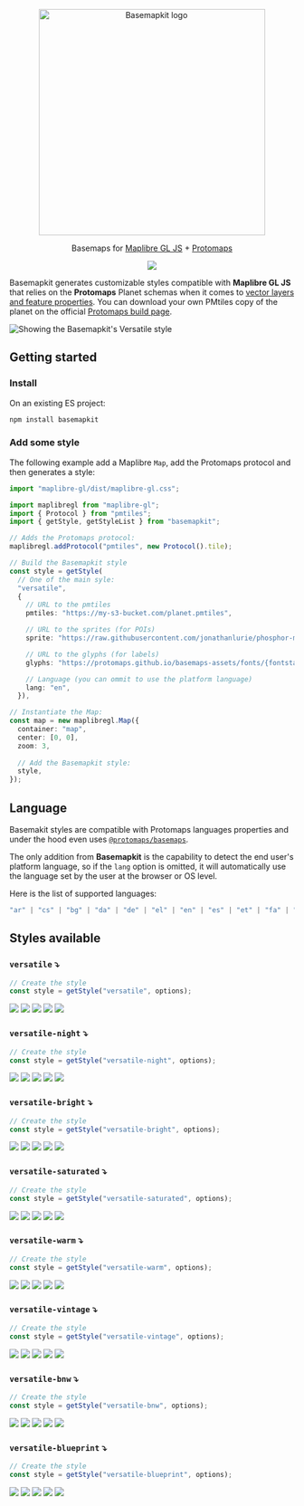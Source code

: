 <p align="center">
  <img src="./public/logo.svg" alt="Basemapkit logo" width="400px"></img>
</p>
<p align="center">
Basemaps for <a href="https://maplibre.org/maplibre-gl-js/docs/">Maplibre GL JS</a> + <a href="https://protomaps.com/">Protomaps</a>
</p>

<p align="center">
  <img src="https://img.shields.io/npm/v/basemapkit"></img>
</p>

Basemapkit generates customizable styles compatible with **Maplibre GL JS** that relies on the **Protomaps** Planet schemas when it comes to [vector layers and feature properties](https://docs.protomaps.com/basemaps/layers). You can download your own PMtiles copy of the planet on the official [Protomaps build page](https://maps.protomaps.com/builds/). 

![Showing the Basemapkit's Versatile style](./public/versatile.jpg)

## Getting started
### Install
On an existing ES project:
```bash
npm install basemapkit
```

### Add some style
The following example add a Maplibre `Map`, add the Protomaps protocol and then generates a style:

```ts
import "maplibre-gl/dist/maplibre-gl.css";

import maplibregl from "maplibre-gl";
import { Protocol } from "pmtiles";
import { getStyle, getStyleList } from "basemapkit";

// Adds the Protomaps protocol:
maplibregl.addProtocol("pmtiles", new Protocol().tile);

// Build the Basemapkit style
const style = getStyle(
  // One of the main syle:
  "versatile", 
  {
    // URL to the pmtiles
    pmtiles: "https://my-s3-bucket.com/planet.pmtiles",

    // URL to the sprites (for POIs)
    sprite: "https://raw.githubusercontent.com/jonathanlurie/phosphor-mlgl-sprite/refs/heads/main/sprite/phosphor-diecut",

    // URL to the glyphs (for labels)
    glyphs: "https://protomaps.github.io/basemaps-assets/fonts/{fontstack}/{range}.pbf";

    // Language (you can ommit to use the platform language)
    lang: "en",
  }),

// Instantiate the Map:
const map = new maplibregl.Map({
  container: "map",
  center: [0, 0],
  zoom: 3,
  
  // Add the Basemapkit style:
  style,
});
```

## Language
Basemakit styles are compatible with Protomaps languages properties and under the hood even uses [`@protomaps/basemaps`](https://docs.protomaps.com/basemaps/flavors). 

The only addition from **Basemapkit** is the capability to detect the end user's platform language, so if the `lang` option is omitted, it will automatically use the language set by the user at the browser or OS level.

Here is the list of supported languages:
```ts
"ar" | "cs" | "bg" | "da" | "de" | "el" | "en" | "es" | "et" | "fa" | "fi" | "fr" | "ga" | "he" | "hi" | "hr" | "hu" | "id" | "it" | "ja" | "ko" | "lt" | "lv" | "ne" | "nl" | "no" | "mr" | "mt" | "pl" | "pt" | "ro" | "ru" | "sk" | "sl" | "sv" | "tr" | "uk" | "ur" | "vi" | "zh-Hans" | "zh-Hant"
```

## Styles available
### 


### `versatile` ⤵️
```ts
// Create the style
const style = getStyle("versatile", options);
```
![](./public/screenshots/usa-versatile.jpeg)
![](./public/screenshots/alps-versatile.jpeg)
![](./public/screenshots/manhattan-versatile.jpeg)
![](./public/screenshots/na-versatile.jpeg)
![](./public/screenshots/paris-versatile.jpeg)
 
### `versatile-night` ⤵️
```ts
// Create the style
const style = getStyle("versatile-night", options);
```
![](./public/screenshots/usa-versatile-night.jpeg)
![](./public/screenshots/alps-versatile-night.jpeg)
![](./public/screenshots/manhattan-versatile-night.jpeg)
![](./public/screenshots/na-versatile-night.jpeg)
![](./public/screenshots/paris-versatile-night.jpeg)
 
### `versatile-bright` ⤵️
```ts
// Create the style
const style = getStyle("versatile-bright", options);
```
![](./public/screenshots/usa-versatile-bright.jpeg)
![](./public/screenshots/alps-versatile-bright.jpeg)
![](./public/screenshots/manhattan-versatile-bright.jpeg)
![](./public/screenshots/na-versatile-bright.jpeg)
![](./public/screenshots/paris-versatile-bright.jpeg)

### `versatile-saturated` ⤵️
```ts
// Create the style
const style = getStyle("versatile-saturated", options);
```
![](./public/screenshots/usa-versatile-saturated.jpeg)
![](./public/screenshots/alps-versatile-saturated.jpeg)
![](./public/screenshots/manhattan-versatile-saturated.jpeg)
![](./public/screenshots/na-versatile-saturated.jpeg)
![](./public/screenshots/paris-versatile-saturated.jpeg)

### `versatile-warm` ⤵️
```ts
// Create the style
const style = getStyle("versatile-warm", options);
```
![](./public/screenshots/usa-versatile-warm.jpeg)
![](./public/screenshots/alps-versatile-warm.jpeg)
![](./public/screenshots/manhattan-versatile-warm.jpeg)
![](./public/screenshots/na-versatile-warm.jpeg)
![](./public/screenshots/paris-versatile-warm.jpeg)

### `versatile-vintage` ⤵️
```ts
// Create the style
const style = getStyle("versatile-vintage", options);
```
![](./public/screenshots/usa-versatile-vintage.jpeg)
![](./public/screenshots/alps-versatile-vintage.jpeg)
![](./public/screenshots/manhattan-versatile-vintage.jpeg)
![](./public/screenshots/na-versatile-vintage.jpeg)
![](./public/screenshots/paris-versatile-vintage.jpeg)
 
### `versatile-bnw` ⤵️
```ts
// Create the style
const style = getStyle("versatile-bnw", options);
```
![](./public/screenshots/usa-versatile-bnw.jpeg)
![](./public/screenshots/alps-versatile-bnw.jpeg)
![](./public/screenshots/manhattan-versatile-bnw.jpeg)
![](./public/screenshots/na-versatile-bnw.jpeg)
![](./public/screenshots/paris-versatile-bnw.jpeg)

### `versatile-blueprint` ⤵️
```ts
// Create the style
const style = getStyle("versatile-blueprint", options);
```
![](./public/screenshots/usa-versatile-blueprint.jpeg)
![](./public/screenshots/alps-versatile-blueprint.jpeg)
![](./public/screenshots/manhattan-versatile-blueprint.jpeg)
![](./public/screenshots/na-versatile-blueprint.jpeg)
![](./public/screenshots/paris-versatile-blueprint.jpeg)